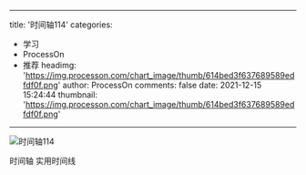 
---
title: '时间轴114'
categories: 
 - 学习
 - ProcessOn
 - 推荐
headimg: 'https://img.processon.com/chart_image/thumb/614bed3f637689589edfdf0f.png'
author: ProcessOn
comments: false
date: 2021-12-15 15:24:44
thumbnail: 'https://img.processon.com/chart_image/thumb/614bed3f637689589edfdf0f.png'
---

<div>   
<img class="thumb" alt="时间轴114" src="https://img.processon.com/chart_image/thumb/614bed3f637689589edfdf0f.png" referrerpolicy="no-referrer">
<p>时间轴 实用时间线</p>  
</div>
            